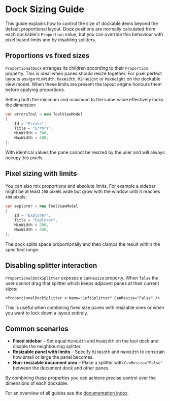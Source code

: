 # Dock Sizing Guide

This guide explains how to control the size of dockable items beyond the default proportional layout. Dock positions are normally calculated from each dockable's `Proportion` value, but you can override this behaviour with pixel based limits and by disabling splitters.

## Proportions vs fixed sizes

`ProportionalDock` arranges its children according to their `Proportion` property. This is ideal when panes should resize together. For pixel perfect layouts assign `MinWidth`, `MaxWidth`, `MinHeight` or `MaxHeight` on the dockable view model. When these limits are present the layout engine honours them before applying proportions.

Setting both the minimum and maximum to the same value effectively locks the dimension:

```csharp
var errorsTool = new ToolViewModel
{
    Id = "Errors",
    Title = "Errors",
    MinWidth = 300,
    MaxWidth = 300,
};
```

With identical values the pane cannot be resized by the user and will always occupy `300` pixels.

## Pixel sizing with limits

You can also mix proportions and absolute limits. For example a sidebar might be at least `200` pixels wide but grow with the window until it reaches `400` pixels:

```csharp
var explorer = new ToolViewModel
{
    Id = "Explorer",
    Title = "Explorer",
    MinWidth = 200,
    MaxWidth = 400,
};
```

The dock splits space proportionally and then clamps the result within the specified range.

## Disabling splitter interaction

`ProportionalDockSplitter` exposes a `CanResize` property. When `false` the user cannot drag that splitter which keeps adjacent panes at their current sizes:

```xaml
<ProportionalDockSplitter x:Name="LeftSplitter" CanResize="False" />
```

This is useful when combining fixed size panes with resizable ones or when you want to lock down a layout entirely.

## Common scenarios

- **Fixed sidebar** – Set equal `MinWidth` and `MaxWidth` on the tool dock and disable the neighbouring splitter.
- **Resizable panel with limits** – Specify `MinWidth` and `MaxWidth` to constrain how small or large the panel becomes.
- **Non-resizable document area** – Place a splitter with `CanResize="False"` between the document dock and other panes.

By combining these properties you can achieve precise control over the dimensions of each dockable.

For an overview of all guides see the [documentation index](README.md).
